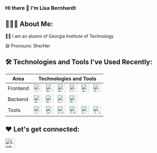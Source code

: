 ### Hi there 👋 I'm Lisa Bernhardt

<!--
**honeylizard/honeylizard** is a ✨ _special_ ✨ repository because its `README.md` (this file) appears on your GitHub profile.

Here are some ideas to get you started:

- 🔭 I’m currently working on ...
- 🌱 I’m currently learning ...
- 👯 I’m looking to collaborate on ...
- 🤔 I’m looking for help with ...
- 💬 Ask me about ...
- 📫 How to reach me: ...
- 😄 Pronouns: ...
- ⚡ Fun fact: ...
-->

## 👨🏻‍💻 About Me:

🙋‍♂️ I am an alumni of Georgia Institute of Technology

😄 Pronouns: She/Her

## 🛠️ Technologies and Tools I've Used Recently:

<!-- 
Excellent References for Badges: 
- https://github.com/Ileriayo/markdown-badges 
- https://dev.to/envoy_/150-badges-for-github-pnk
--->

| Area | Technologies and Tools |
| ----------- | ----------- |
| Frontend | <img alt="Javascript" src="https://img.shields.io/badge/-Javascript-43853d?style=flat-square&logo=javascript&logoColor=white"  height="25px" /> &nbsp; <img alt="Typescript" src="https://img.shields.io/badge/typescript-%23007ACC.svg?style=for-the-badge&logo=typescript&logoColor=white" height="25px" /> &nbsp; <img alt="React" src="https://img.shields.io/badge/React-20232A?style=for-the-badge&logo=react&logoColor=61DAFB" height="25px" /> &nbsp; <img alt="HTML5" src="https://img.shields.io/badge/HTML5-E34F26?style=for-the-badge&logo=html5&logoColor=white" height="25px" /> &nbsp; <img alt="CSS3" src="https://img.shields.io/badge/CSS3-1572B6?style=for-the-badge&logo=css3&logoColor=white" height="25px" /> &nbsp; <img alt="SASS" src="https://img.shields.io/badge/SASS-hotpink.svg?style=for-the-badge&logo=SASS&logoColor=white" height="25px" /> |
| Backend | <img alt="Rails" src="https://img.shields.io/badge/rails-%23CC0000.svg?style=for-the-badge&logo=ruby-on-rails&logoColor=white" height="25px" /> &nbsp; <img alt="Ruby" src="https://img.shields.io/badge/ruby-%23CC342D.svg?style=for-the-badge&logo=ruby&logoColor=white" height="25px" /> &nbsp; <img alt="NodeJS" src="https://img.shields.io/badge/-Nodejs-43853d?style=flat-square&logo=Node.js&logoColor=white"  height="25px" /> &nbsp; <img alt="Postgres" src="https://img.shields.io/badge/postgres-%23316192.svg?style=for-the-badge&logo=postgresql&logoColor=white" height="25px" /> |
| Tools | <img alt="Heroku" src="https://img.shields.io/badge/-Heroku-430098?style=flat-square&logo=heroku&logoColor=white" height="25px" /> &nbsp; <img alt="Git" src="https://img.shields.io/badge/-Git-F05032?style=flat-square&logo=git&logoColor=white" height="25px" /> &nbsp; <img alt="Microsoft Visual Studio Code" src="https://img.shields.io/badge/Visual%20Studio%20Code-0078d7.svg?style=for-the-badge&logo=visual-studio-code&logoColor=white" height="25px" /> &nbsp; <img alt="Miro" src="https://img.shields.io/badge/Miro-050038?style=for-the-badge&logo=Miro&logoColor=white" height="25px" /> &nbsp; <img alt="Notepad++" src="https://img.shields.io/badge/Notepad++-90E59A.svg?style=for-the-badge&logo=notepad%2b%2b&logoColor=black" height="25" /> &nbsp; <img alt="Adobe Photoshop" src="https://img.shields.io/badge/adobe%20photoshop-%2331A8FF.svg?style=for-the-badge&logo=adobe%20photoshop&logoColor=white" height="25px" /> |
<!--
### Other Technologies And Tools

<ul>
    <li>
        <img alt="Express" src="https://img.shields.io/badge/express.js-%23404d59.svg?style=for-the-badge&logo=express&logoColor=%2361DAFB" height="25px" />
    </li>
    <li>
        <img alt="Microsoft SQL Server" src="https://img.shields.io/badge/Microsoft%20SQL%20Server-CC2927?style=for-the-badge&logo=microsoft%20sql%20server&logoColor=white" height="25px" />
    </li>
    <li>
        <img alt="MySQL" src="https://img.shields.io/badge/mysql-%2300f.svg?style=for-the-badge&logo=mysql&logoColor=white" height"25px" />
    </li>
    <li>
        <img alt="Postman" src="https://img.shields.io/badge/-Postman-00C7B7?style=flat-square&logo=postman&logoColor=white" height="25px" />
    </li>
    <li>
        <img alt="Figma" src="https://img.shields.io/badge/figma-%23F24E1E.svg?style=for-the-badge&logo=figma&logoColor=white" height="25px" />
    </li>
    <li>
        <img alt="CircleCI" src="https://img.shields.io/badge/circle%20ci-%23161616.svg?style=for-the-badge&logo=circleci&logoColor=white" height="25px" />
    </li>
    <li>
        <img alt="Github Actions" src="https://img.shields.io/badge/-Github_Actions-2088FF?style=flat-square&logo=github-actions&logoColor=white" height="25px" />
    </li>
    <li>
        <img alt="Node Package Manager (NPM)" src="https://img.shields.io/badge/NPM-%23000000.svg?style=for-the-badge&logo=npm&logoColor=white" height="25px" />
    </li>
    <li>
        <img alt="Yarn" src="https://img.shields.io/badge/yarn-%232C8EBB.svg?style=for-the-badge&logo=yarn&logoColor=white" height="25px" />
    </li>
    <li>
        <img alt="AWS" src="https://img.shields.io/badge/AWS-%23FF9900.svg?style=for-the-badge&logo=amazon-aws&logoColor=white" height="25" />
    </li>
    <li>
        <img alt="Datadog" src="https://img.shields.io/badge/datadog-%23632CA6.svg?style=for-the-badge&logo=datadog&logoColor=white" height="25" />
    </li>
    <li>
        <img alt="Markdown" src="https://img.shields.io/badge/Markdown-000000?style=for-the-badge&logo=markdown&logoColor=white"  height="25px" />
    </li>
    <li>
        <img alt="Prettier" src="https://img.shields.io/badge/-Prettier-F7B93E?style=flat-square&logo=prettier&logoColor=white" height="25px" />
    </li>
    <li>
        <img alt="Cypress" src="https://img.shields.io/badge/-cypress-%23E5E5E5?style=for-the-badge&logo=cypress&logoColor=058a5e" height="25px" />
    </li>
    <li>
        <img alt="Java" src="https://img.shields.io/badge/Amazon_AWS-232F3E?style=for-the-badge&logo=amazon-aws&logoColor=white" height="25px" />
    </li>
-->

<!--
<ul>
    <li>
        <img alt="WCAG 2.0 Compliance" src="https://img.shields.io/badge/-wcag?style=for-the-badge&logoColor=black" height="25" />
    </li>
    <li>
        <img alt="SAP IM by Open Text" src="https://img.shields.io/badge/SAP-0FAAFF?style=for-the-badge&logo=sap&logoColor=white" height="25" />
    </li>
    <li>
        <img alt="OpenText Invoice Capture Center" src="https://img.shields.io/badge/SAP-0FAAFF?style=for-the-badge&logo=sap&logoColor=white" height="25" />
    </li>
    <li>
        <img alt="Wordpress" src="https://img.shields.io/badge/Wordpress-21759B?style=for-the-badge&logo=wordpress&logoColor=white" height="25" />
    </li>
</ul>
-->

## ❤️ Let's get connected:

<p>
  <a href="http://linkedin.honeylizard.com" target="_blank">
    <img alt="LinkedIn" src="https://img.shields.io/badge/linkedin-%230077B5.svg?&style=for-the-badge&logo=linkedin&logoColor=white" height="30px" />
  </a>
</p>

